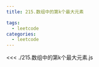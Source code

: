 ```yaml
---
title: 215.数组中的第k个最大元素

tags:
  - leetcode
categories:
  - leetcode
---
```


<<< ./215.数组中的第k个最大元素.js
